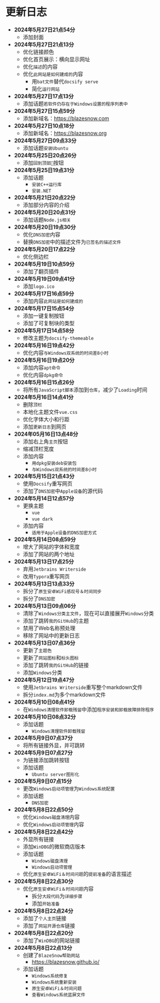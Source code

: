 # 更新日志

- **2024年5月27日21点54分**
    - 添加封面
- **2024年5月27日21点13分**
    - 优化链接颜色
    - 优化首页展示：横向显示网址
    - 优化```描述```的内容
    - 优化```此网站是如何建成的```内容
        - 用```bat文件```替代```docsify serve```
        - 简化```运行网站```
- **2024年5月27日17点13分**
    - 添加话题```若软件仍存在于Windows设置的程序列表中```
- **2024年5月27日15点59分**
    - 添加新域名：<https://blazesnow.com>
- **2024年5月27日10点18分**
    - 添加新域名：<https://blazesnow.org>
- **2024年5月27日09点33分**
    - 添加话题```安装Ubuntu```
- **2024年5月25日20点26分**
    - 添加```回到顶部🚀```按钮
- **2024年5月25日19点31分**
    - 添加话题
        - ```安装C++运行库```
        - ```安装.NET```
- **2024年5月21日20点22分**
    - 添加部分内容的介绍
- **2024年5月20日20点31分**
    - 添加话题```Node.js相关```
- **2024年5月20日19点30分**
    - 优化```DNS加密```内容
    - 替换```DNS加密```中的描述文件为```已签名的描述文件```
- **2024年5月20日17点22分**
    - 优化侧边栏
- **2024年5月19日10点59分**
    - 添加了翻页插件
- **2024年5月19日09点41分**
    - 添加```logo.ico```
- **2024年5月17日16点59分**
    - 添加内容```此网站是如何建成的```
- **2024年5月17日15点54分**
    - 添加一键复制按钮
    - 添加了可复制块的类型
- **2024年5月17日14点58分**
    - 修改主题为```docsify-themeable```
- **2024年5月16日19点42分**
    - 优化内容```与Windows双系统的时间差8小时```
- **2024年5月16日19点20分**
    - 添加内容```apt命令```
    - 优化内容```dpkg命令```
- **2024年5月16日15点26分**
    - 将所有```JavaScript脚本```添加到```仓库```，减少了```Loading```时间
- **2024年5月16日14点41分**
    - 删除```顶栏```
    - 本地化主题文件```vue.css```
    - 优化字体大小和行距
    - 添加```更新日志```到网页
- **2024年05月16日13点48分**
    - 添加右上角```主页```按钮
    - 缩减顶栏宽度
    - 添加内容
        - ```用dpkg安装deb安装包```
        - ```与Windows双系统的时间差8小时```
- **2024年5月15日21点43分**
    - 使用```Docsify```重写网页
    - 添加了```DNS加密```中```Apple设备```的源代码
- **2024年5月14日12点57分**
    - 更换主题
        - ```vue```
        - ```vue dark```
    - 添加内容
        - ```适用于Apple设备的DNS加密方式```
- **2024年5月14日08点59分**
    - 增大了网站的字体和宽度
    - 添加了网站的两个地址
- **2024年5月13日17点25分**
    - 弃用```Jetbrains Writerside```
    - 改用```Typora```重写网页
- **2024年5月13日13点33分**
    - 拆分了```原生安卓WiFi感叹号＆时间同步```
    - 拆分了```DNS加密```
- **2024年5月13日09点06分**
    - 清除了```Windows分类主文件```，现在可以直接展开```Windows```分类
    - 添加了跳转```我的GitHub```的主题
    - 禁用了Web名称预处理
    - 移除了网站中的更新日志
- **2024年5月13日07点36分**
    - 更新了```主题色```
    - 更新了```网站图标```和```标头图标```
    - 添加了跳转```我的GitHub```的链接
    - 添加```Windows```分类
- **2024年5月12日19点47分**
    - 使用```Jetbrains Writerside```重写整个markdown文件
    - 拆分```index.md```为多个markdown文件
- **2024年5月10日08点41分**
    - 在```Windows清理软件卸载残留```中添加```程序安装和卸载故障排除程序```
- **2024年5月10日08点32分**
    - 添加话题
        - ```Windows清理软件卸载残留```
- **2024年5月9日07点37分**
    - 将所有链接外显，并可跳转
- **2024年5月9日07点27分**
    - 为链接添加跳转按钮
    - 添加话题
        - ```Ubuntu server图形化```
- **2024年5月9日07点15分**
    - 更改```Windows启动项管理```为```Windows系统配置```
    - 添加话题
        - ```DNS加密```
- **2024年5月8日22点50分**
    - 优化```Windows磁盘清理```内容
    - 优化```Windows启动项管理```内容
- **2024年5月8日22点42分**
    - 外显所有链接
    - 添加```WinDBG```的微软商店版本
    - 添加话题
        - ```Windows磁盘清理```
        - ```Windows启动项管理```
    - 优化```原生安卓WiFi＆时间问题```的```提前准备```的语言描述
- **2024年5月8日22点30分**
    - 优化```原生安卓WiFi＆时间问题```内容
        - 拆分```大段代码```为```详细步骤```
        - 添加```开始准备```
- **2024年5月8日22点24分**
    - 添加了```个人主页```链接
    - 添加了```网站开源仓库```链接
- **2024年5月8日22点20分**
    - 添加了```WinDBG```的网站链接
- **2024年5月8日22点13分**
    - 创建了```BlazeSnow帮助网站```
        - <https://blazesnow.github.io/>
    - 添加话题
        - ```Windows系统修复```
        - ```Windows系统重新安装```
        - ```原生安卓WiFi＆时间问题```
        - ```查看Windows系统蓝屏文件```

